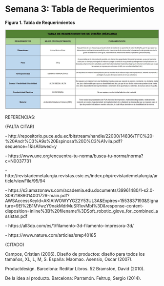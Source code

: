 <p align="center"> <h1>Semana 3: Tabla de Requerimientos</h1><p>
<b>Figura 1. Tabla de Requerimientos </b>
   <center>
  <img src="img/tablaR.jpg" alt="" class="img-fluid img-rounded">
</center>
<p> REFERENCIAS:</p>
<p>(FALTA CITAR)</p>
<p>- http://repositorio.puce.edu.ec/bitstream/handle/22000/14836/TFC%20-%20Andr%C3%A9s%20Espinosa%20D%C3%A1vila.pdf?sequence=1&isAllowed=y</p>
<p>- https://www.une.org/encuentra-tu-norma/busca-tu-norma/norma?c=N0037731</p>
<p>- http://revistademetalurgia.revistas.csic.es/index.php/revistademetalurgia/article/viewFile/95/94</p>
<p>- https://s3.amazonaws.com/academia.edu.documents/39961480/1-s2.0-S0921889014001729-main.pdf?AWSAccessKeyId=AKIAIWOWYYGZ2Y53UL3A&Expires=1553837193&Signature=9El%2B1MVwzY9nakMdrMuSR1xvMbI%3D&response-content-disposition=inline%3B%20filename%3DSoft_robotic_glove_for_combined_assistan.pdf</p>
<p>- https://all3dp.com/es/1/filamento-3d-filamento-impresora-3d/</p>
<p>- https://www.nature.com/articles/srep40185</p>
<p>(CITADO)</p>
<p> Campos, Cristian (2006). Diseño de productos: diseño para todos los tamaños, XL, L, M, S. España: Maomao. Asensio, Oscar (2007).</p>
<p>Productdesign. Barcelona: Reditar Libros. 52 Bramston, David (2010).</p>
<p>De la idea al producto. Barcelona: Parramón. Feltrup, Sergio (2014).</p>


